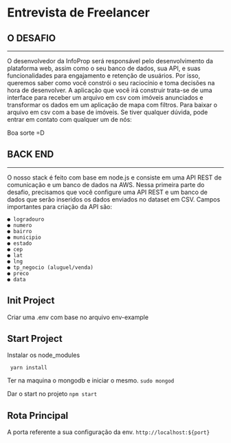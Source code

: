 # Entrevista de Freelancer


## O DESAFIO
-------------------------------------------------------------------------------------------------
O desenvolvedor da InfoProp será responsável pelo desenvolvimento da plataforma
web, assim como o seu banco de dados, sua API, e suas funcionalidades para
engajamento e retenção de usuários. Por isso, queremos saber como você constrói
o seu raciocínio e toma decisões na hora de desenvolver.
A aplicação que você irá construir trata-se de uma interface para receber um
arquivo em csv com imóveis anunciados e transformar os dados em um aplicação
de mapa com filtros.
Para baixar o arquivo em csv com a base de imóveis.
Se tiver qualquer dúvida, pode entrar em contato com qualquer um de nós:

Boa sorte =D


## BACK END
-------------------------------------------------------------------------------------------------
O nosso stack é feito com base em node.js e consiste em uma API REST de
comunicação e um banco de dados na AWS.
Nessa primeira parte do desafio, precisamos que você configure uma API REST e
um banco de dados que serão inseridos os dados enviados no dataset em CSV.
Campos importantes para criação da API são:

    ● logradouro
    ● numero
    ● bairro
    ● municipio
    ● estado
    ● cep
    ● lat
    ● lng
    ● tp_negocio (aluguel/venda)
    ● preco
    ● data
    
    
## Init Project
Criar uma .env com base no arquivo env-example

## Start Project
Instalar os node_modules

` yarn install`

Ter na maquina o mongodb e iniciar o mesmo.
`sudo mongod`

Dar o start no projeto 
` npm start `

## Rota Principal
A porta referente a sua configuração da env.
`http://localhost:${port}`
